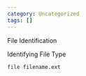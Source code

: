 ```yaml
---
category: Uncategorized
tags: []
---
```

File Identification

Identifying File Type

~~~bash
file filename.ext
~~~

